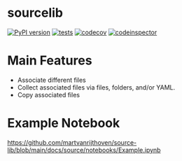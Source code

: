 # sourcelib

[![PyPI version](https://badge.fury.io/py/sourcelib.svg)](https://badge.fury.io/py/sourcelib)
[![tests](https://github.com/martvanrijthoven/source-lib/actions/workflows/tests.yml/badge.svg)](https://github.com/martvanrijthoven/source-lib/actions/workflows/tests.yml)
[![codecov](https://codecov.io/gh/martvanrijthoven/source-lib/branch/main/graph/badge.svg?token=HTW167NRS2)](https://codecov.io/gh/martvanrijthoven/source-lib)
[![codeinspector](https://api.codiga.io/project/34464/score/svg)](https://app.codiga.io/public/project/34464/source-lib/dashboard)


# Main Features

 - Associate different files 
 - Collect associated files via files, folders, and/or YAML.
 - Copy associated files 


# Example Notebook

https://github.com/martvanrijthoven/source-lib/blob/main/docs/source/notebooks/Example.ipynb